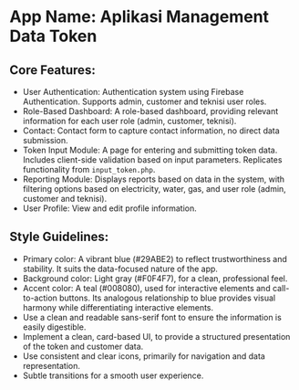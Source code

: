 # **App Name**: Aplikasi Management Data Token

## Core Features:

- User Authentication: Authentication system using Firebase Authentication. Supports admin, customer and teknisi user roles.
- Role-Based Dashboard: A role-based dashboard, providing relevant information for each user role (admin, customer, teknisi).
- Contact: Contact form to capture contact information, no direct data submission.
- Token Input Module: A page for entering and submitting token data. Includes client-side validation based on input parameters. Replicates functionality from `input_token.php`.
- Reporting Module: Displays reports based on data in the system, with filtering options based on electricity, water, gas, and user role (admin, customer and teknisi).
- User Profile: View and edit profile information.

## Style Guidelines:

- Primary color: A vibrant blue (#29ABE2) to reflect trustworthiness and stability. It suits the data-focused nature of the app.
- Background color: Light gray (#F0F4F7), for a clean, professional feel.
- Accent color: A teal (#008080), used for interactive elements and call-to-action buttons. Its analogous relationship to blue provides visual harmony while differentiating interactive elements.
- Use a clean and readable sans-serif font to ensure the information is easily digestible.
- Implement a clean, card-based UI, to provide a structured presentation of the token and customer data.
- Use consistent and clear icons, primarily for navigation and data representation.
- Subtle transitions for a smooth user experience.